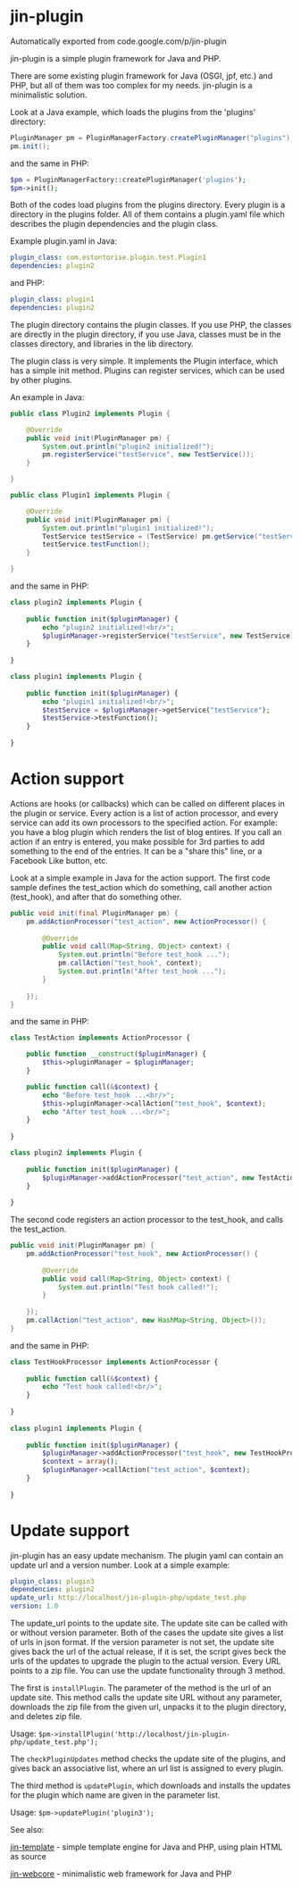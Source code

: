 # jin-plugin
Automatically exported from code.google.com/p/jin-plugin

jin-plugin is a simple plugin framework for Java and PHP.

There are some existing plugin framework for Java (OSGI, jpf, etc.) and PHP, but all of them was too complex for my needs. jin-plugin is a minimalistic solution.

Look at a Java example, which loads the plugins from the 'plugins' directory:

```java
PluginManager pm = PluginManagerFactory.createPluginManager("plugins");
pm.init();
```

and the same in PHP:

```php
$pm = PluginManagerFactory::createPluginManager('plugins');
$pm->init();
```

Both of the codes load plugins from the plugins directory. Every plugin is a directory in the plugins folder. All of them contains a plugin.yaml file which describes the plugin dependencies and the plugin class.

Example plugin.yaml in Java:

```yaml
plugin_class: com.estontorise.plugin.test.Plugin1
dependencies: plugin2
```

and PHP:

```yaml
plugin_class: plugin1
dependencies: plugin2
```

The plugin directory contains the plugin classes. If you use PHP, the classes are directly in the plugin directory, if you use Java, classes must be in the classes directory, and  libraries in the lib directory.

The plugin class is very simple. It implements the Plugin interface, which has a simple init method. Plugins can register services, which can be used by other plugins.

An example in Java:

```java
public class Plugin2 implements Plugin {

    @Override
    public void init(PluginManager pm) {
        System.out.println("plugin2 initialized!");
        pm.registerService("testService", new TestService());
    }

}

public class Plugin1 implements Plugin {

	@Override
	public void init(PluginManager pm) {
		System.out.println("plugin1 initialized!");
		TestService testService = (TestService) pm.getService("testService");
		testService.testFunction();
	}

}
```

and the same in PHP:

```php
class plugin2 implements Plugin {
	
	public function init($pluginManager) {
		echo "plugin2 initialized!<br/>";
		$pluginManager->registerService("testService", new TestService);
	}
		
}

class plugin1 implements Plugin {
	
	public function init($pluginManager) {
		echo "plugin1 initialized!<br/>";
		$testService = $pluginManager->getService("testService");
		$testService->testFunction();
	}
	
}
```

# Action support

Actions are hooks (or callbacks) which can be called on different places in the plugin or service. Every action is a list of action processor, and every service can add its own processors to the specified action. For example: you have a blog plugin which renders the list of blog entires. If you call an action if an entry is entered, you make possible for 3rd parties to add something to the end of the entries. It can be a "share this" line, or a Facebook Like button, etc. 

Look at a simple example in Java for the action support. The first code sample defines the test_action which do something, call another action (test_hook), and after that do something other. 

```java
public void init(final PluginManager pm) {
	pm.addActionProcessor("test_action", new ActionProcessor() {
			
		@Override
		public void call(Map<String, Object> context) {
			System.out.println("Before test_hook ...");
			pm.callAction("test_hook", context);
			System.out.println("After test_hook ...");				
		}
			
	});
}
```

and the same in PHP:

```php
class TestAction implements ActionProcessor {

	public function __construct($pluginManager) {
		$this->pluginManager = $pluginManager;
	}

	public function call(&$context) {
		echo "Before test_hook ...<br/>";
		$this->pluginManager->callAction("test_hook", $context);
		echo "After test_hook ...<br/>";
	}
	
}

class plugin2 implements Plugin {
		
	public function init($pluginManager) {
		$pluginManager->addActionProcessor("test_action", new TestAction($pluginManager));
	}
		
}
```

The second code registers an action processor to the test_hook, and calls the test_action.

```java
public void init(PluginManager pm) {
	pm.addActionProcessor("test_hook", new ActionProcessor() {
			
		@Override
		public void call(Map<String, Object> context) {
			System.out.println("Test hook called!");
		}
			
	});
	pm.callAction("test_action", new HashMap<String, Object>());
}
```

and the same in PHP:

```php
class TestHookProcessor implements ActionProcessor {
			
	public function call(&$context) {
		echo "Test hook called!<br/>";
	}
			
}
	
class plugin1 implements Plugin {
		
	public function init($pluginManager) {
		$pluginManager->addActionProcessor("test_hook", new TestHookProcessor);
		$context = array();
		$pluginManager->callAction("test_action", $context);
	}
		
}
```

# Update support

jin-plugin has an easy update mechanism. The plugin yaml can contain an update url and a version number. Look at a simple example:

```yaml
plugin_class: plugin3
dependencies: plugin2
update_url: http://localhost/jin-plugin-php/update_test.php
version: 1.0
``` 

The update_url points to the update site. The update site can be called with or without version parameter. Both of the cases the update site gives a list of urls in json format. If the version parameter is not set, the update site gives back the url of the actual release, if it is set, the script gives beck the urls of the updates to upgrade the plugin to the actual version. Every URL points to a zip file. You can use the update functionality through 3 method. 

The first is ```installPlugin```. The parameter of the method is the url of an update site. This method calls the update site URL without any parameter, downloads the zip file from the given url, unpacks it to the plugin directory, and deletes zip file.

Usage: ```$pm->installPlugin('http://localhost/jin-plugin-php/update_test.php');```

The ```checkPluginUpdates``` method checks the update site of the plugins, and gives back an associative list, where an url list is assigned to every plugin.

The third method is ```updatePlugin```, which downloads and installs the updates for the plugin which name are given in the parameter list. 

Usage: ```$pm->updatePlugin('plugin3');```

See also:

[jin-template](https://github.com/TheBojda/jin-template/) - simple template engine for Java and PHP, using plain HTML as source

[jin-webcore](https://github.com/TheBojda/jin-webcore/) - minimalistic web framework for Java and PHP
